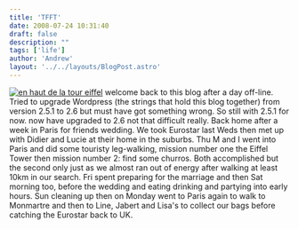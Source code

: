 ```yaml
---
title: 'TFFT'
date: 2008-07-24 10:31:40
draft: false
description: ""
tags: ['life']
author: 'Andrew'
layout: '../../layouts/BlogPost.astro'
---
```


[![](/shared/2008/07/p1000891-300x2251.jpg "en haut de la tour eiffel")](/shared/2008/07/p1000891.jpg) welcome back to this blog after a day off-line. Tried to upgrade Wordpress (the strings that hold this blog together) from version 2.5.1 to 2.6 but must have got something wrong. So still with 2.5.1 for now.<update> now have upgraded to 2.6 not that difficult really.</update> Back home after a week in Paris for friends wedding. We took Eurostar last Weds then met up with Didier and Lucie at their home in the suburbs. Thu M and I went into Paris and did some touristy leg-walking, mission number one the Eiffel Tower then mission number 2: find some churros. Both accomplished but the second only just as we almost ran out of energy after walking at least 10km in our search. Fri spent preparing for the marriage and then Sat morning too, before the wedding and eating drinking and partying into early hours. Sun cleaning up then on Monday went to Paris again to walk to Monmartre and then to Line, Jabert and Lisa's to collect our bags before catching the Eurostar back to UK.
